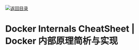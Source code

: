 [![返回目录](https://parg.co/UCb)](https://github.com/wxyyxc1992/Awesome-CheatSheet)

# Docker Internals CheatSheet | Docker 内部原理简析与实现
